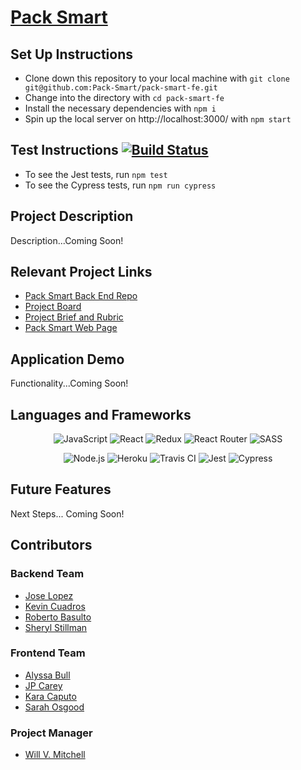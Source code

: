 # [Pack Smart](https://packsmart.herokuapp.com/)

## Set Up Instructions

* Clone down this repository to your local machine with `git clone git@github.com:Pack-Smart/pack-smart-fe.git`
* Change into the directory with `cd pack-smart-fe`
* Install the necessary dependencies with `npm i`
* Spin up the local server on http://localhost:3000/ with `npm start`

## Test Instructions [![Build Status](https://www.travis-ci.com/Pack-Smart/pack-smart-fe.svg?branch=main)](https://www.travis-ci.com/Pack-Smart/pack-smart-fe)

* To see the Jest tests, run `npm test`
* To see the Cypress tests, run `npm run cypress`

## Project Description

Description...Coming Soon!

## Relevant Project Links

- [Pack Smart Back End Repo](https://github.com/Pack-Smart/pack-smart-be)
- [Project Board](https://github.com/orgs/Pack-Smart/projects/1)
- [Project Brief and Rubric](https://mod4.turing.io/projects/capstone.html)
- [Pack Smart Web Page](https://packsmart.herokuapp.com/)

## Application Demo

Functionality...Coming Soon!

## Languages and Frameworks

<p align="center">
 <img alt="JavaScript" src="https://img.shields.io/badge/JavaScript-F7DF1E?style=for-the-badge&logo=javascript&logoColor=black" />
 <img alt="React" src="https://img.shields.io/badge/React-20232A?style=for-the-badge&logo=react&logoColor=61DAFB" />
 <img alt="Redux" src="https://img.shields.io/badge/redux%20-%23593d88.svg?&style=for-the-badge&logo=redux&logoColor=white" />
 <img alt="React Router" src="https://img.shields.io/badge/React_Router-CA4245?style=for-the-badge&logo=react-router&logoColor=white" />
 <img alt="SASS" src="https://img.shields.io/badge/Sass-CC6699?style=for-the-badge&logo=sass&logoColor=white" />
</p>
<p align="center">
 <img alt="Node.js" src="https://img.shields.io/badge/Node.js-43853D?style=for-the-badge&logo=node.js&logoColor=white" />
 <img alt="Heroku" src="https://img.shields.io/badge/Heroku-430098?style=for-the-badge&logo=heroku&logoColor=white" />
 <img alt="Travis CI" src="https://img.shields.io/badge/Travis CI-3EAAAF?style=for-the-badge&logo=travis-ci&logoColor=white" />
 <img alt="Jest" src="https://img.shields.io/badge/jest%20-%23231123.svg?&style=for-the-badge&logo=jest&logoColor=%23E34F26" />
 <img alt="Cypress" src="https://img.shields.io/badge/cypress-17202C?style=for-the-badge&logo=cypress&logoColor=white" />
</p>

## Future Features

Next Steps... Coming Soon!


## Contributors

### Backend Team
* [Jose Lopez](https://github.com/JoseLopez235)
* [Kevin Cuadros](https://github.com/kevxo)
* [Roberto Basulto](https://github.com/Eternal-Flame085)
* [Sheryl Stillman](https://github.com/stillsheryl)

### Frontend Team
* [Alyssa Bull](https://github.com/alyssabull)
* [JP Carey](https://github.com/jaypeasee)
* [Kara Caputo](https://github.com/kncaputo)
* [Sarah Osgood](https://github.com/saraho1123)

### Project Manager
* [Will V. Mitchell](https://github.com/wvmitchell)
